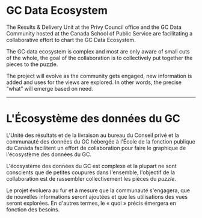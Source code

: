 # GC Data Ecosystem

The Results & Delivery Unit at the Privy Council office and the GC Data Community hosted at the Canada School of Public Service are facilitating a collaborative effort to chart the GC Data Ecosystem. 

The GC data ecosystem is complex and most are only aware of small cuts of the whole, the goal of the collaboration is to collectively put together the pieces to the puzzle. 

The project will evolve as the community gets engaged, new information is added and uses for the views are explored. In other words, the precise “what” will emerge based on need.

---

# L'Écosystème des données du GC

L'Unité des résultats et de la livraison au bureau du Conseil privé et la communauté des données du GC hébergée à l'École de la fonction publique du Canada facilitent un effort de collaboration pour faire le graphique de l'écosystème des données du GC.

L'écosystème des données du GC est complexe et la plupart ne sont conscients que de petites coupures dans l'ensemble, l'objectif de la collaboration est de rassembler collectivement les pièces du *puzzle*.

Le projet évoluera au fur et à mesure que la communauté s'engagera, que de nouvelles informations seront ajoutées et que les utilisations des vues seront explorées. En d'autres termes, le « quoi » précis émergera en fonction des besoins.
